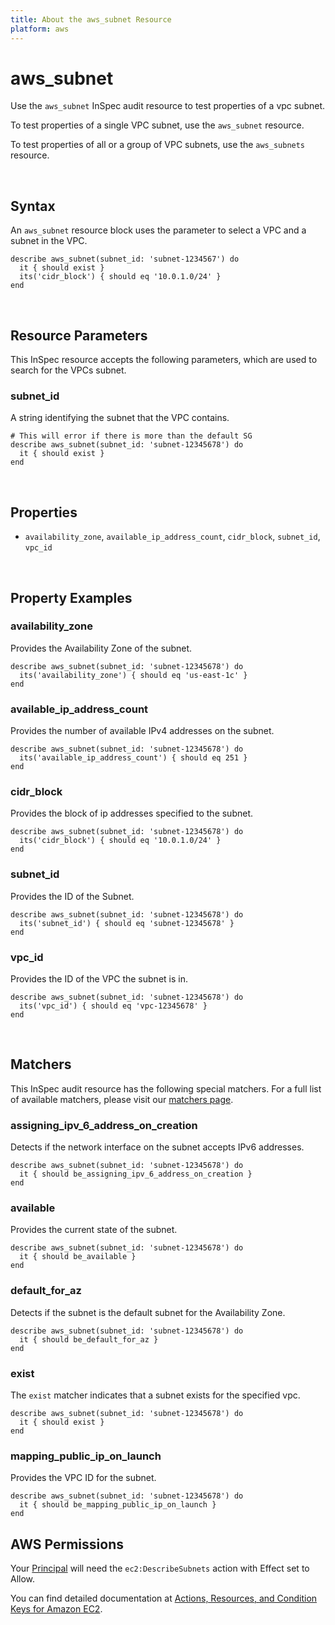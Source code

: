 ```yaml
---
title: About the aws_subnet Resource
platform: aws
---
```


# aws\_subnet

Use the `aws_subnet` InSpec audit resource to test properties of a vpc subnet.

To test properties of a single VPC subnet, use the `aws_subnet` resource.

To test properties of all or a group of VPC subnets, use the `aws_subnets` resource.

<br>

## Syntax

An `aws_subnet` resource block uses the parameter to select a VPC and a subnet in the VPC.

    describe aws_subnet(subnet_id: 'subnet-1234567') do
      it { should exist }
      its('cidr_block') { should eq '10.0.1.0/24' }
    end

<br>

## Resource Parameters

This InSpec resource accepts the following parameters, which are used to search for the VPCs subnet.

### subnet\_id

A string identifying the subnet that the VPC contains.

    # This will error if there is more than the default SG
    describe aws_subnet(subnet_id: 'subnet-12345678') do
      it { should exist }
    end

<br>

## Properties

* `availability_zone`, `available_ip_address_count`, `cidr_block`, `subnet_id`, `vpc_id`

<br>

## Property Examples

### availability\_zone

Provides the Availability Zone of the subnet.

    describe aws_subnet(subnet_id: 'subnet-12345678') do
      its('availability_zone') { should eq 'us-east-1c' }
    end

### available\_ip\_address\_count

Provides the number of available IPv4 addresses on the subnet.

    describe aws_subnet(subnet_id: 'subnet-12345678') do
      its('available_ip_address_count') { should eq 251 }
    end

### cidr\_block

Provides the block of ip addresses specified to the subnet.

    describe aws_subnet(subnet_id: 'subnet-12345678') do
      its('cidr_block') { should eq '10.0.1.0/24' }
    end

### subnet\_id

Provides the ID of the Subnet.

    describe aws_subnet(subnet_id: 'subnet-12345678') do
      its('subnet_id') { should eq 'subnet-12345678' }
    end

### vpc\_id

Provides the ID of the VPC the subnet is in.

    describe aws_subnet(subnet_id: 'subnet-12345678') do
      its('vpc_id') { should eq 'vpc-12345678' }
    end

<br>

## Matchers

This InSpec audit resource has the following special matchers. For a full list of available matchers, please visit our [matchers page](https://www.inspec.io/docs/reference/matchers/).

### assigning\_ipv\_6\_address\_on\_creation

Detects if the network interface on the subnet accepts IPv6 addresses.

    describe aws_subnet(subnet_id: 'subnet-12345678') do
      it { should be_assigning_ipv_6_address_on_creation }
    end

### available

Provides the current state of the subnet.

    describe aws_subnet(subnet_id: 'subnet-12345678') do
      it { should be_available }
    end

### default\_for\_az

Detects if the subnet is the default subnet for the Availability Zone.

    describe aws_subnet(subnet_id: 'subnet-12345678') do
      it { should be_default_for_az }
    end

### exist

The `exist` matcher indicates that a subnet exists for the specified vpc.

    describe aws_subnet(subnet_id: 'subnet-12345678') do
      it { should exist }
    end

### mapping\_public\_ip\_on\_launch

Provides the VPC ID for the subnet.

    describe aws_subnet(subnet_id: 'subnet-12345678') do
      it { should be_mapping_public_ip_on_launch }
    end

## AWS Permissions

Your [Principal](https://docs.aws.amazon.com/IAM/latest/UserGuide/intro-structure.html#intro-structure-principal) will need the `ec2:DescribeSubnets` action with Effect set to Allow.

You can find detailed documentation at [Actions, Resources, and Condition Keys for Amazon EC2](https://docs.aws.amazon.com/IAM/latest/UserGuide/list_amazonec2.html).
